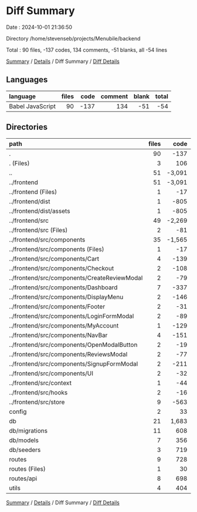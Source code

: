 # Diff Summary

Date : 2024-10-01 21:36:50

Directory /home/stevenseb/projects/Menubile/backend

Total : 90 files,  -137 codes, 134 comments, -51 blanks, all -54 lines

[Summary](results.md) / [Details](details.md) / Diff Summary / [Diff Details](diff-details.md)

## Languages
| language | files | code | comment | blank | total |
| :--- | ---: | ---: | ---: | ---: | ---: |
| Babel JavaScript | 90 | -137 | 134 | -51 | -54 |

## Directories
| path | files | code | comment | blank | total |
| :--- | ---: | ---: | ---: | ---: | ---: |
| . | 90 | -137 | 134 | -51 | -54 |
| . (Files) | 3 | 106 | 13 | 20 | 139 |
| .. | 51 | -3,091 | -37 | -399 | -3,527 |
| ../frontend | 51 | -3,091 | -37 | -399 | -3,527 |
| ../frontend (Files) | 1 | -17 | -1 | -2 | -20 |
| ../frontend/dist | 1 | -805 | 0 | -62 | -867 |
| ../frontend/dist/assets | 1 | -805 | 0 | -62 | -867 |
| ../frontend/src | 49 | -2,269 | -36 | -335 | -2,640 |
| ../frontend/src (Files) | 2 | -81 | 0 | -14 | -95 |
| ../frontend/src/components | 35 | -1,565 | -5 | -230 | -1,800 |
| ../frontend/src/components (Files) | 1 | -17 | 0 | -6 | -23 |
| ../frontend/src/components/Cart | 4 | -139 | 0 | -26 | -165 |
| ../frontend/src/components/Checkout | 2 | -108 | -1 | -16 | -125 |
| ../frontend/src/components/CreateReviewModal | 2 | -79 | 0 | -11 | -90 |
| ../frontend/src/components/Dashboard | 7 | -337 | -3 | -49 | -389 |
| ../frontend/src/components/DisplayMenu | 2 | -146 | 0 | -15 | -161 |
| ../frontend/src/components/Footer | 2 | -31 | 0 | -5 | -36 |
| ../frontend/src/components/LoginFormModal | 2 | -89 | 0 | -9 | -98 |
| ../frontend/src/components/MyAccount | 1 | -129 | 0 | -15 | -144 |
| ../frontend/src/components/NavBar | 4 | -151 | 0 | -29 | -180 |
| ../frontend/src/components/OpenModalButton | 2 | -19 | -1 | -8 | -28 |
| ../frontend/src/components/ReviewsModal | 2 | -77 | 0 | -11 | -88 |
| ../frontend/src/components/SignupFormModal | 2 | -211 | 0 | -21 | -232 |
| ../frontend/src/components/UI | 2 | -32 | 0 | -9 | -41 |
| ../frontend/src/context | 1 | -44 | 0 | -9 | -53 |
| ../frontend/src/hooks | 2 | -16 | 0 | -6 | -22 |
| ../frontend/src/store | 9 | -563 | -31 | -76 | -670 |
| config | 2 | 33 | 0 | 3 | 36 |
| db | 21 | 1,683 | 15 | 94 | 1,792 |
| db/migrations | 11 | 608 | 15 | 56 | 679 |
| db/models | 7 | 356 | 0 | 19 | 375 |
| db/seeders | 3 | 719 | 0 | 19 | 738 |
| routes | 9 | 728 | 123 | 161 | 1,012 |
| routes (Files) | 1 | 30 | 7 | 7 | 44 |
| routes/api | 8 | 698 | 116 | 154 | 968 |
| utils | 4 | 404 | 20 | 70 | 494 |

[Summary](results.md) / [Details](details.md) / Diff Summary / [Diff Details](diff-details.md)
